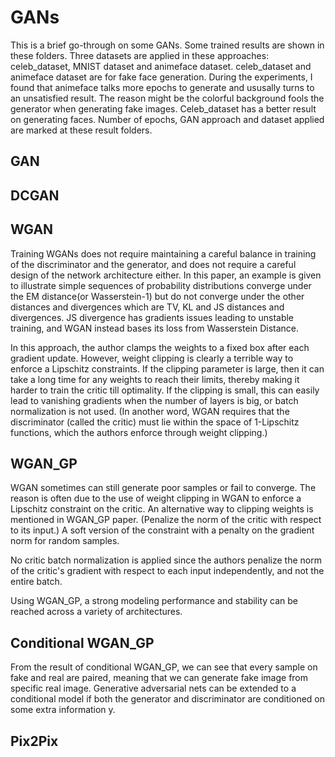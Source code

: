 # GANs
This is a brief go-through on some GANs. Some trained results are shown in these folders.
Three datasets are applied in these approaches: celeb_dataset, MNIST dataset and animeface dataset.
celeb_dataset and animeface dataset are for fake face generation. During the experiments, I found that animeface talks more epochs 
to generate and ususally turns to an unsatisfied result. The reason might be the colorful background fools the generator when generating fake images.
Celeb_dataset has a better result on generating faces. Number of epochs, GAN approach and dataset applied are marked at these result folders.
## GAN
## DCGAN
## WGAN
Training WGANs does not require maintaining a careful balance in training of the discriminator and the generator, and does not require a careful design of the network architecture either.
In this paper, an example is given to illustrate simple sequences of probability distributions converge under the EM distance(or Wasserstein-1) but do not converge under the other distances
and divergences which are TV, KL and JS distances and divergences. JS divergence has gradients issues leading to unstable training, and WGAN instead bases its loss from 
Wasserstein Distance.

In this approach, the author clamps the weights to a fixed box after each gradient update.
However, weight clipping is clearly a terrible way to enforce a Lipschitz constraints. If the clipping parameter is large,
then it can take a long time for any weights to reach their limits, thereby making it harder to train the critic till optimality.
If the clipping is small, this can easily lead to vanishing gradients when the number of 
layers is big, or batch normalization is not used. (In another word, WGAN requires that the discriminator (called the critic) must lie within the space of 1-Lipschitz functions, which the authors enforce through weight clipping.)
## WGAN_GP
WGAN sometimes can still generate poor samples or fail to converge. The reason is often due to the use of weight clipping in WGAN to enforce a Lipschitz constraint on the critic.
An alternative way to clipping weights is mentioned in WGAN_GP paper. (Penalize the norm of the critic with respect to its input.)
A soft version of the constraint with a penalty on the gradient norm for random samples.

No critic batch normalization is applied since the authors penalize the norm of the critic's gradient with respect to each input independently, and not the entire batch.

Using WGAN_GP, a strong modeling performance and stability can be reached across a variety of architectures.
## Conditional WGAN_GP
From the result of conditional WGAN_GP, we can see that every sample on fake and real are paired,
meaning that we can generate fake image from specific real image. Generative adversarial nets can be extended to a conditional model if both the generator and discriminator are 
conditioned on some extra information y.
## Pix2Pix
